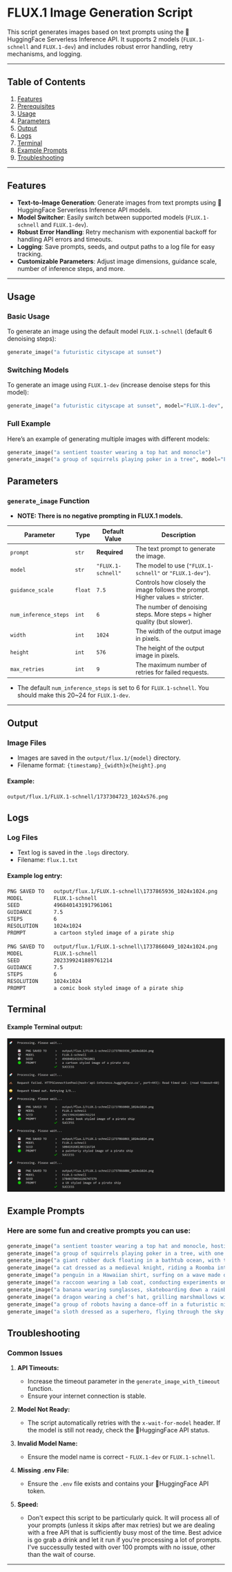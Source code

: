 # FLUX.1 Image Generation Script

This script generates images based on text prompts using the 🤗HuggingFace Serverless Inference API. It supports 2 models (`FLUX.1-schnell` and `FLUX.1-dev`) and includes robust error handling, retry mechanisms, and logging.

---

## Table of Contents

1. [Features](#features)
2. [Prerequisites](#prerequisites)
3. [Usage](#usage)
4. [Parameters](#parameters)
5. [Output](#output)
6. [Logs](#logs)
7. [Terminal](#terminal)
8. [Example Prompts](#example-prompts)
9. [Troubleshooting](#troubleshooting)

---

## Features

- **Text-to-Image Generation**: Generate images from text prompts using 🤗HuggingFace Serverless Inference API models.
- **Model Switcher**: Easily switch between supported models (`FLUX.1-schnell` and `FLUX.1-dev`).
- **Robust Error Handling**: Retry mechanism with exponential backoff for handling API errors and timeouts.
- **Logging**: Save prompts, seeds, and output paths to a log file for easy tracking.
- **Customizable Parameters**: Adjust image dimensions, guidance scale, number of inference steps, and more.

---

## Usage

### Basic Usage

To generate an image using the default model `FLUX.1-schnell` (default 6 denoising steps):

```python
generate_image("a futuristic cityscape at sunset")
```

### Switching Models

To generate an image using `FLUX.1-dev` (increase denoise steps for this model):

```python
generate_image("a futuristic cityscape at sunset", model="FLUX.1-dev", num_inference_steps=24)
```

### Full Example

Here’s an example of generating multiple images with different models:

```python
generate_image("a sentient toaster wearing a top hat and monocle")
generate_image("a group of squirrels playing poker in a tree", model="FLUX.1-dev", num_inference_steps=24)
```

## Parameters

### `generate_image` Function
- **NOTE: There is no negative prompting in FLUX.1 models.**

| Parameter         | Type  | Default Value    | Description |
|------------------|------|----------------|-------------|
| `prompt`        | `str`  | **Required**    | The text prompt to generate the image. |
| `model`         | `str`  | `"FLUX.1-schnell"` | The model to use (`"FLUX.1-schnell"` or `"FLUX.1-dev"`). |
| `guidance_scale` | `float` | `7.5` | Controls how closely the image follows the prompt. Higher values = stricter. |
| `num_inference_steps` | `int` | `6` | The number of denoising steps. More steps = higher quality (but slower). |
| `width`         | `int`  | `1024` | The width of the output image in pixels. |
| `height`        | `int`  | `576`  | The height of the output image in pixels. |
| `max_retries`   | `int`  | `9`    | The maximum number of retries for failed requests. |

- The default `num_inference_steps` is set to 6 for `FLUX.1-schnell`. You should make this 20~24 for `FLUX.1-dev`.

---

## Output

### Image Files

- Images are saved in the `output/flux.1/{model}` directory.
- Filename format: `{timestamp}_{width}x{height}.png`

#### Example:

```text
output/flux.1/FLUX.1-schnell/1737304723_1024x576.png
```

## Logs

### Log Files

- Text log is saved in the `.logs` directory.
- Filename: `flux.1.txt`

#### Example log entry:

```text
PNG SAVED TO   output/flux.1/FLUX.1-schnell\1737865936_1024x1024.png
MODEL          FLUX.1-schnell
SEED           4968401431917961061
GUIDANCE       7.5
STEPS          6
RESOLUTION     1024x1024
PROMPT         a cartoon styled image of a pirate ship

PNG SAVED TO   output/flux.1/FLUX.1-schnell\1737866049_1024x1024.png
MODEL          FLUX.1-schnell
SEED           2023399241889761214
GUIDANCE       7.5
STEPS          6
RESOLUTION     1024x1024
PROMPT         a comic book styled image of a pirate ship
```

## Terminal

#### Example Terminal output:

<img src=".assets/flux_terminal.PNG" alt="Terminal Example Screen" />

## Example Prompts

### Here are some fun and creative prompts you can use:

```python
generate_image("a sentient toaster wearing a top hat and monocle, hosting a tea party for other kitchen appliances")
generate_image("a group of squirrels playing poker in a tree, with one squirrel dramatically revealing a royal flush")
generate_image("a giant rubber duck floating in a bathtub ocean, with tiny sailboats sailing around it")
generate_image("a cat dressed as a medieval knight, riding a Roomba into battle against a horde of vacuum cleaners")
generate_image("a penguin in a Hawaiian shirt, surfing on a wave made of ice cubes in the middle of a desert")
generate_image("a raccoon wearing a lab coat, conducting experiments on a pile of glitter and marshmallows")
generate_image("a banana wearing sunglasses, skateboarding down a rainbow while being chased by a gang of jealous oranges")
generate_image("a dragon wearing a chef's hat, grilling marshmallows with its fire breath while unicorns watch in awe")
generate_image("a group of robots having a dance-off in a futuristic nightclub, with lasers and disco balls everywhere")
generate_image("a sloth dressed as a superhero, flying through the sky at the speed of 'meh' while eating a taco")
```

## Troubleshooting

### Common Issues

1. **API Timeouts:**

    - Increase the timeout parameter in the `generate_image_with_timeout` function.
    - Ensure your internet connection is stable.

2. **Model Not Ready:**

    - The script automatically retries with the `x-wait-for-model` header. If the model is still not ready, check the 🤗HuggingFace API status.

3. **Invalid Model Name:**

    - Ensure the model name is correct - `FLUX.1-dev` or `FLUX.1-schnell`.

4. **Missing .env File:**

    - Ensure the `.env` file exists and contains your 🤗HuggingFace API token.

5. **Speed:**

    - Don't expect this script to be particularly quick.  It will process all of your prompts (unless it skips after max retries) but we are dealing with a free API that is sufficiently busy most of the time.  Best advice is go grab a drink and let it run if you're processing a lot of prompts.  I've successully tested with over 100 prompts with no issue, other than the wait of course.

---
